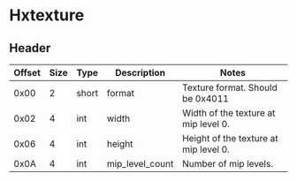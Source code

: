 # Hxtexture

## Header

| Offset | Size |  Type |   Description   |                 Notes                  |
|--------|------|-------|-----------------|----------------------------------------|
| 0x00   | 2    | short | format          |  Texture format. Should be 0x4011      |
| 0x02   | 4    | int   | width           |  Width of the texture at mip level 0.  |
| 0x06   | 4    | int   | height          |  Height of the texture at mip level 0. |
| 0x0A   | 4    | int   | mip_level_count |  Number of mip levels.                 |

